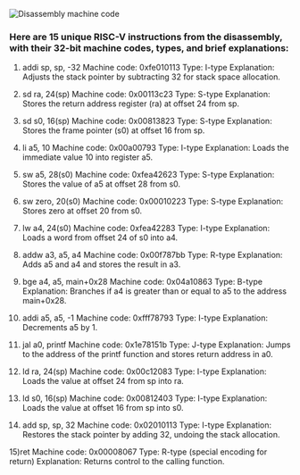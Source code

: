 
![Disassembly machine code](https://github.com/user-attachments/assets/c3649aac-33a0-42e8-a45d-82702c5688f7)

### Here are 15 unique RISC-V instructions from the disassembly, with their 32-bit machine codes, types, and brief explanations:

1) addi sp, sp, -32
Machine code: 0xfe010113
Type: I-type
Explanation: Adjusts the stack pointer by subtracting 32 for stack space allocation.

2) sd ra, 24(sp)
Machine code: 0x00113c23
Type: S-type
Explanation: Stores the return address register (ra) at offset 24 from sp.

3) sd s0, 16(sp)
Machine code: 0x00813823
Type: S-type
Explanation: Stores the frame pointer (s0) at offset 16 from sp.

4) li a5, 10
Machine code: 0x00a00793
Type: I-type
Explanation: Loads the immediate value 10 into register a5.

5) sw a5, 28(s0)
Machine code: 0xfea42623
Type: S-type
Explanation: Stores the value of a5 at offset 28 from s0.

6) sw zero, 20(s0)
Machine code: 0x00010223
Type: S-type
Explanation: Stores zero at offset 20 from s0.

7) lw a4, 24(s0)
Machine code: 0xfea42283
Type: I-type
Explanation: Loads a word from offset 24 of s0 into a4.

8) addw a3, a5, a4
Machine code: 0x00f787bb
Type: R-type
Explanation: Adds a5 and a4 and stores the result in a3.

9) bge a4, a5, main+0x28
Machine code: 0x04a10863
Type: B-type
Explanation: Branches if a4 is greater than or equal to a5 to the address main+0x28.

10) addi a5, a5, -1
Machine code: 0xfff78793
Type: I-type
Explanation: Decrements a5 by 1.

11) jal a0, printf
Machine code: 0x1e78151b
Type: J-type
Explanation: Jumps to the address of the printf function and stores return address in a0.

12) ld ra, 24(sp)
Machine code: 0x00c12083
Type: I-type
Explanation: Loads the value at offset 24 from sp into ra.

13) ld s0, 16(sp)
Machine code: 0x00812403
Type: I-type
Explanation: Loads the value at offset 16 from sp into s0.

14) add sp, sp, 32
Machine code: 0x02010113
Type: I-type
Explanation: Restores the stack pointer by adding 32, undoing the stack allocation.

15)ret
Machine code: 0x00008067
Type: R-type (special encoding for return)
Explanation: Returns control to the calling function.

